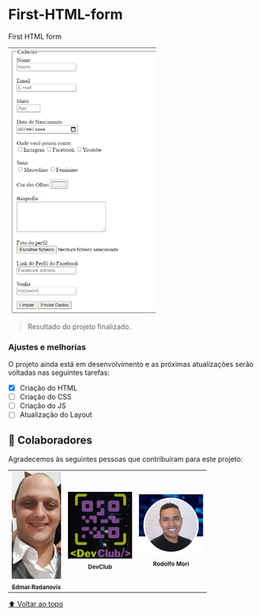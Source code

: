 # First-HTML-form
First HTML form

<img src="./Assets/page image.png" alt="page-image" width="300px">

> Resultado do projeto finalizado.

### Ajustes e melhorias

O projeto ainda está em desenvolvimento e as próximas atualizações serão voltadas nas seguintes tarefas:

- [x] Criação do HTML
- [ ] Criação do CSS
- [ ] Criação do JS
- [ ] Atualização do Layout
## 🤝 Colaboradores

Agradecemos às seguintes pessoas que contribuíram para este projeto:

<table>
  <tr>
    <td align="center">
      <a href="https://github.com/ed-radanovis">
        <img src="./Assets/my image.jpg" width="100px;" alt="Foto de Edmar Radanovis"/><br>
        <sub>
          <b>Edmar Radanovis</b>
        </sub>
      </a>
    </td>
    <td align="center">
        <img src="./Logo DevClub.png" width="130px;" alt="Logo DevClub"/><br>
        <sub>
          <b>DevClub</b>
        </sub>
      </td><td align="center">
        <img src="./Foto Rodolfo Mori.png" width="130px;" alt="Foto Rodolfo Mori"/><br>
        <sub>
          <b>Rodolfo Mori</b>
        </sub>
      </td>
  </tr>
</table>


[⬆ Voltar ao topo](First-HTML-form)<br>
